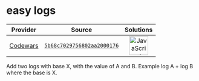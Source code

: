 [_metadata_:generated]: - "true"

# easy logs

<!-- INFO TABLE BEGIN -->

| Provider                                        | Source                                                                               | Solutions                                                                                                                                                    |
| :---------------------------------------------: | :----------------------------------------------------------------------------------: | :----------------------------------------------------------------------------------------------------------------------------------------------------------: |
| [Codewars](../../../docs/providers/Codewars.md) | [`5b68c7029756802aa2000176`](https://www.codewars.com/kata/5b68c7029756802aa2000176) | [<img src="https://res.cloudinary.com/rascaltwo/image/upload/v1631924076/javascript_ehszr7.svg" alt="JavaScript" title="JavaScript" width="50" />](solve.js) |

<!-- INFO TABLE END -->

Add two logs with base X, with the value of A and B. 
Example log A + log B where the base is X.
